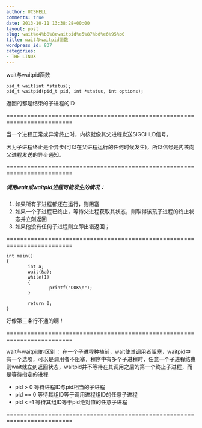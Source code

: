 ```yaml
---
author: UCSHELL
comments: true
date: 2013-10-11 13:38:28+00:00
layout: post
slug: wait%e4%b8%8ewaitpid%e5%87%bd%e6%95%b0
title: wait与waitpid函数
wordpress_id: 837
categories:
- THE LINUX
---
```


wait与waitpid函数


    pid_t wait(int *status);
    pid_t waitpid(pid_t pid, int *status, int options);

返回的都是结束的子进程的ID

=========================================================================

当一个进程正常或异常终止时，内核就像其父进程发送SIGCHLD信号。

因为子进程终止是个异步(可以在父进程运行的任何时候发生)，所以信号是内核向父进程发送的异步通知。

=========================================================================

##### 调用wait或waitpid进程可能发生的情况：
1. 如果所有子进程都还在运行，则阻塞
2. 如果一个子进程已终止，等待父进程获取其状态，则取得该孩子进程的终止状态并立刻返回
3. 如果他没有任何子进程则立即出错返回；

=========================================================================

    
    int main()
    {
            int a;
            wait(&a);
            while(1)
            {
                    printf("OOK\n");
            }
    
            return 0;
    }


好像第三条行不通的啊！

=========================================================================

wait与waitpid的区别：
在一个子进程种植前，wait使其调用者阻塞，waitpid中有一个选项，可以是调用者不阻塞，程序中有多个子进程时，任意一个子进程结束则wait就立刻返回状态，waitpid并不等待在其调用之后的第一个终止子进程，而是等待指定的进程

* pid > 0 等待进程ID与pid相当的子进程
* pid == 0 等待其组ID等于调用进程组ID的任意子进程
* pid < -1 等待其组ID等于pid绝对值的任意子进程

=========================================================================
